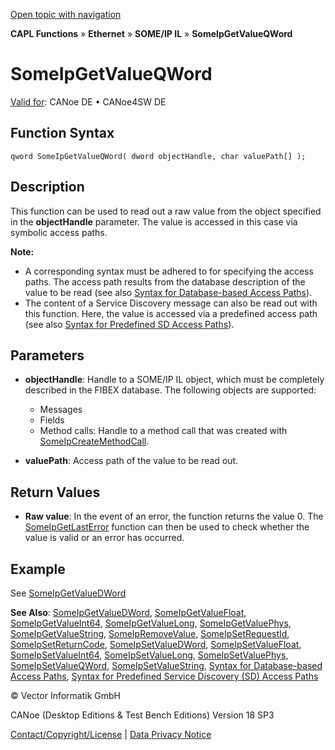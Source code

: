 [Open topic with navigation](../../../../../../CANoeDEFamily.htm#Topics/CAPLFunctions/IP/SOMEIPIL/Functions/CAPLfunctionSomeIpGetValueQWord.md)

**CAPL Functions** » **Ethernet** » **SOME/IP IL** » **SomeIpGetValueQWord**

# SomeIpGetValueQWord

[Valid for](../../../../Shared/FeatureAvailability.md): CANoe DE • CANoe4SW DE

## Function Syntax

```plaintext
qword SomeIpGetValueQWord( dword objectHandle, char valuePath[] );
```

## Description

This function can be used to read out a raw value from the object specified in the **objectHandle** parameter. The value is accessed in this case via symbolic access paths.

**Note:**

- A corresponding syntax must be adhered to for specifying the access paths. The access path results from the database description of the value to be read (see also [Syntax for Database-based Access Paths](CAPLfunctionSomeIpSyntaxDatabaseAccessPath.md)).
- The content of a Service Discovery message can also be read out with this function. Here, the value is accessed via a predefined access path (see also [Syntax for Predefined SD Access Paths](CAPLfunctionSomeIpSyntaxPredefinedSDAccessPath.md)).

## Parameters

- **objectHandle**: Handle to a SOME/IP IL object, which must be completely described in the FIBEX database. The following objects are supported:
  - Messages
  - Fields
  - Method calls: Handle to a method call that was created with [SomeIpCreateMethodCall](CAPLfunctionSomeIpCreateMethodCall.md).

- **valuePath**: Access path of the value to be read out.

## Return Values

- **Raw value**: In the event of an error, the function returns the value 0. The [SomeIpGetLastError](CAPLfunctionSomeIpGetLastError.md) function can then be used to check whether the value is valid or an error has occurred.

## Example

See [SomeIpGetValueDWord](CAPLfunctionSomeIpGetValueDWord.md)

**See Also**: [SomeIpGetValueDWord](CAPLfunctionSomeIpGetValueDWord.md), [SomeIpGetValueFloat](CAPLfunctionSomeIpGetValueFloat.md), [SomeIpGetValueInt64](CAPLfunctionSomeIpGetValueInt64.md), [SomeIpGetValueLong](CAPLfunctionSomeIpGetValueLong.md), [SomeIpGetValuePhys](CAPLfunctionSomeIpGetValuePhys.md), [SomeIpGetValueString](CAPLfunctionSomeIpGetValueString.md), [SomeIpRemoveValue](CAPLfunctionSomeIpRemoveValue.md), [SomeIpSetRequestId](CAPLfunctionSomeIpSetRequestId.md), [SomeIpSetReturnCode](CAPLfunctionSomeIpSetReturnCode.md), [SomeIpSetValueDWord](CAPLfunctionSomeIpSetValueDWord.md), [SomeIpSetValueFloat](CAPLfunctionSomeIpSetValueFloat.md), [SomeIpSetValueInt64](CAPLfunctionSomeIpSetValueInt64.md), [SomeIpSetValueLong](CAPLfunctionSomeIpSetValueLong.md), [SomeIpSetValuePhys](CAPLfunctionSomeIpSetValuePhys.md), [SomeIpSetValueQWord](CAPLfunctionSomeIpSetValueQWord.md), [SomeIpSetValueString](CAPLfunctionSomeIpSetValueString.md), [Syntax for Database-based Access Paths](CAPLfunctionSomeIpSyntaxDatabaseAccessPath.md), [Syntax for Predefined Service Discovery (SD) Access Paths](CAPLfunctionSomeIpSyntaxPredefinedSDAccessPath.md)

© Vector Informatik GmbH

CANoe (Desktop Editions & Test Bench Editions) Version 18 SP3

[Contact/Copyright/License](../../../../Shared/ContactCopyrightLicense.md) | [Data Privacy Notice](https://www.vector.com/int/en/company/get-info/privacy-policy/)